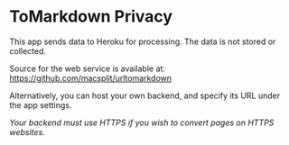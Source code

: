 # ToMarkdown Privacy

This app sends data to Heroku for processing. The data is not stored or collected.

Source for the web service is available at: https://github.com/macsplit/urltomarkdown

Alternatively, you can host your own backend, and specify its URL under the app settings.

*Your backend must use HTTPS if you wish to convert pages on HTTPS websites.*
